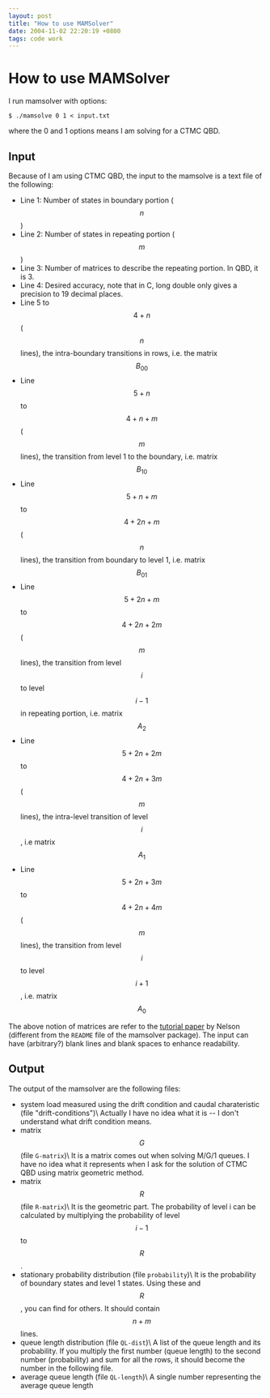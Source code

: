 ```yaml
---
layout: post
title: "How to use MAMSolver"
date: 2004-11-02 22:20:19 +0800
tags: code work
---
```

# How to use MAMSolver

I run mamsolver with options:

    $ ./mamsolve 0 1 < input.txt

where the 0 and 1 options means I am solving for a CTMC QBD.

## Input
Because of I am using CTMC QBD, the input to the mamsolve is a text file of the following:
  * Line 1: Number of states in boundary portion ($$n$$)
  * Line 2: Number of states in repeating portion ($$m$$)
  * Line 3: Number of matrices to describe the repeating portion. In QBD, it is 3.
  * Line 4: Desired accuracy, note that in C, long double only gives a precision to 19 decimal places.
  * Line 5 to $$4+n$$ ($$n$$ lines), the intra-boundary transitions in rows, i.e. the matrix $$B_{00}$$
  * Line $$5+n$$ to $$4+n+m$$ ($$m$$ lines), the transition from level 1 to the boundary, i.e. matrix $$B_{10}$$
  * Line $$5+n+m$$ to $$4+2n+m$$ ($$n$$ lines), the transition from boundary to level 1, i.e. matrix $$B_{01}$$
  * Line $$5+2n+m$$ to $$4+2n+2m$$ ($$m$$ lines), the transition from level $$i$$ to level $$i-1$$ in repeating portion, i.e. matrix $$A_2$$
  * Line $$5+2n+2m$$ to $$4+2n+3m$$ ($$m$$ lines), the intra-level transition of level $$i$$, i.e matrix $$A_1$$
  * Line $$5+2n+3m$$ to $$4+2n+4m$$ ($$m$$ lines), the transition from level $$i$$ to level $$i+1$$, i.e. matrix $$A_0$$

The above notion of matrices are refer to the [tutorial paper](http://www-net.cs.umass.edu/pe2002/papers/nelson.pdf) by Nelson (different from the `README` file of the mamsolver package). The input can have (arbitrary?) blank lines and blank spaces to enhance readability.

## Output
The output of the mamsolver are the following files:
  * system load measured using the drift condition and caudal charateristic (file "drift-conditions")\\
    Actually I have no idea what it is -- I don't understand what drift condition means.
  * matrix $$G$$  (file `G-matrix`)\\
    It is a matrix comes out when solving M/G/1 queues. I have no idea what it represents when I ask for the solution of CTMC QBD using matrix geometric method.
  * matrix $$R$$  (file `R-matrix`)\\
    It is the geometric part. The probability of level i can be calculated by multiplying the probability of level $$i-1$$ to $$R$$.
  * stationary probability distribution (file `probability`)\\
    It is the probability of boundary states and level 1 states. Using these and $$R$$, you can find for others. It should contain $$n+m$$ lines.
  * queue length distribution (file `QL-dist`)\\
    A list of the queue length and its probability. If you multiply the first number (queue length) to the second number (probability) and sum for all the rows, it should become the number in the following file.
  * average queue length (file `QL-length`)\\
    A single number representing the average queue length
